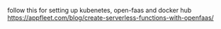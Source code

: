 follow this for setting up kubenetes, open-faas and docker hub
https://appfleet.com/blog/create-serverless-functions-with-openfaas/

